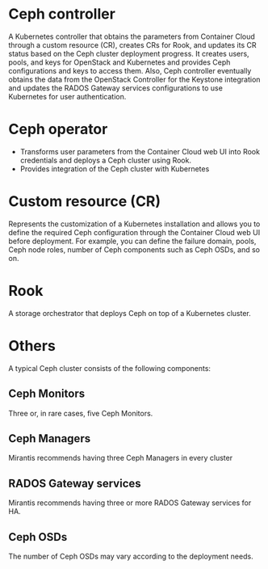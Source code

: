 # Ceph controller
A Kubernetes controller that obtains the parameters from Container Cloud through a custom resource (CR), creates CRs for Rook, and updates its CR status based on the Ceph cluster deployment progress. It creates users, pools, and keys for OpenStack and Kubernetes and provides Ceph configurations and keys to access them. Also, Ceph controller eventually obtains the data from the OpenStack Controller for the Keystone integration and updates the RADOS Gateway services configurations to use Kubernetes for user authentication.

# Ceph operator
- Transforms user parameters from the Container Cloud web UI into Rook credentials and deploys a Ceph cluster using Rook.
- Provides integration of the Ceph cluster with Kubernetes

# Custom resource (CR)
Represents the customization of a Kubernetes installation and allows you to define the required Ceph configuration through the Container Cloud web UI before deployment. For example, you can define the failure domain, pools, Ceph node roles, number of Ceph components such as Ceph OSDs, and so on.

# Rook
A storage orchestrator that deploys Ceph on top of a Kubernetes cluster.

# Others

A typical Ceph cluster consists of the following components:

## Ceph Monitors
Three or, in rare cases, five Ceph Monitors.

## Ceph Managers
Mirantis recommends having three Ceph Managers in every cluster

## RADOS Gateway services
Mirantis recommends having three or more RADOS Gateway services for HA.

## Ceph OSDs
The number of Ceph OSDs may vary according to the deployment needs.